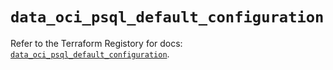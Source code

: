 # `data_oci_psql_default_configuration`

Refer to the Terraform Registory for docs: [`data_oci_psql_default_configuration`](https://registry.terraform.io/providers/oracle/oci/6.18.0/docs/data-sources/psql_default_configuration).
